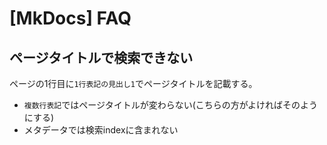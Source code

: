 # [MkDocs] FAQ


ページタイトルで検索できない
----------------------------

ページの1行目に`1行表記の見出し1`でページタイトルを記載する。

* `複数行表記`ではページタイトルが変わらない(こちらの方がよければそのようにする)
* メタデータでは検索indexに含まれない
